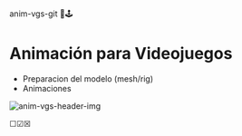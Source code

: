 anim-vgs-git 🚶🕹️

# Animación para Videojuegos

 - Preparacion del modelo (mesh/rig)
 - Animaciones

   
![anim-vgs-header-img](https://github.com/user-attachments/assets/c333c2db-16fe-45e1-8888-f0691ae4f131)


☐☑☒
